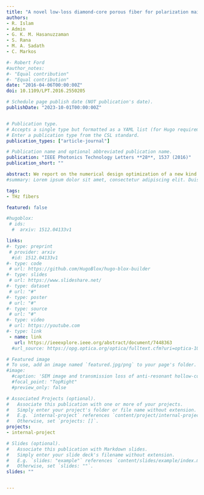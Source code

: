 ```yaml
---
title: "A novel low-loss diamond-core porous fiber for polarization maintaining terahertz transmission"
authors:
- R. Islam
- Admin
- G. K. M. Hasanuzzaman
- S. Rana
- M. A. Sadath
- C. Markos

#- Robert Ford
#author_notes:
#- "Equal contribution"
#- "Equal contribution"
date: "2016-04-06T00:00:00Z"
doi: 10.1109/LPT.2016.2550205

# Schedule page publish date (NOT publication's date).
publishDate: "2023-10-01T00:00:00Z"


# Publication type.
# Accepts a single type but formatted as a YAML list (for Hugo requirements).
# Enter a publication type from the CSL standard.
publication_types: ["article-journal"]

# Publication name and optional abbreviated publication name.
publication: "IEEE Photonics Technology Letters **28**, 1537 (2016)"
publication_short: ""

abstract: We report on the numerical design optimization of a new kind of relatively simple porous-core photonic crystal fiber (PCF) for terahertz (THz) waveguiding. A novel twist is introduced in the regular hexagonal PCF by including a diamond-shaped porous-core inside the hexagonal cladding. The numerical results obtained from an efficient finite-element method, which confirms a high birefringence of the order 10-2 and low effective material loss of 0.07 cm-1 at 0.7-THz operating frequency. The proposed PCF is anticipated to be useful in polarization sensitive THz appliances.
#summary: Lorem ipsum dolor sit amet, consectetur adipiscing elit. Duis posuere tellus ac convallis placerat. Proin tincidunt magna sed ex sollicitudin condimentum.

tags:
- THz fibers

featured: false

#hugoblox:
 # ids:
  #  arxiv: 1512.04133v1

links:
#- type: preprint
 # provider: arxiv
  #id: 1512.04133v1
#- type: code
 # url: https://github.com/HugoBlox/hugo-blox-builder
#- type: slides
 # url: https://www.slideshare.net/
#- type: dataset
 # url: "#"
#- type: poster
 # url: "#"
#- type: source
 # url: "#"
#- type: video
 # url: https://youtube.com
#- type: link
 - name: link
   url: https://ieeexplore.ieee.org/abstract/document/7448363
  #url_source: https://opg.optica.org/optica/fulltext.cfm?uri=optica-10-10-1253

# Featured image
# To use, add an image named `featured.jpg/png` to your page's folder. 
#image:
  #caption: 'SEM image and transmission loss of anti-resonant hollow-core fiber'
  #focal_point: "TopRight"
  #preview_only: false

# Associated Projects (optional).
#   Associate this publication with one or more of your projects.
#   Simply enter your project's folder or file name without extension.
#   E.g. `internal-project` references `content/project/internal-project/index.md`.
#   Otherwise, set `projects: []`.
projects:
- internal-project

# Slides (optional).
#   Associate this publication with Markdown slides.
#   Simply enter your slide deck's filename without extension.
#   E.g. `slides: "example"` references `content/slides/example/index.md`.
#   Otherwise, set `slides: ""`.
slides: ""


---
```

